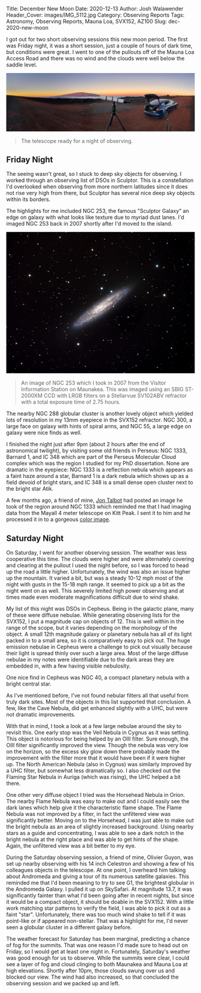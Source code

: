Title: December New Moon
Date: 2020-12-13
Author: Josh Walawender
Header_Cover: images/IMG_5112.jpg
Category: Observing Reports
Tags: Astronomy, Observing Reports, Mauna Loa, SVX152, AZ100
Slug: dec-2020-new-moon

I got out for two short observing sessions this new moon period.  The first was Friday night, it was a short session, just a couple of hours of dark time, but conditions were great.  I went to one of the pullouts off of the Mauna Loa Access Road and there was no wind and the clouds were well below the saddle level.

![The telescope ready for a night of observing.](images/IMG_5111.jpg)
> The telescope ready for a night of observing.

## Friday Night

The seeing wasn't great, so I stuck to deep sky objects for observing.  I worked through an observing list of DSOs in Sculptor.  This is a constellation I'd overlooked when observing from more northern latitudes since it does not rise very high from there, but Sculptor has several nice deep sky objects within its borders.

The highlights for me included NGC 253, the famous "Sculptor Galaxy" an edge on galaxy with what looks like texture due to myriad dust lanes.  I'd imaged NGC 253 back in 2007 shortly after I'd moved to the island.

![An LRGB image of NGC253, the Sculptor Galaxy](images/NGC253_LRGB.jpg)
> An image of NGC 253 which I took in 2007 from the Visitor Information Station on Maunakea.  This was imaged using an SBIG ST-2000XM CCD with LRGB filters on a Stellarvue SV102ABV refractor with a total exposure time of 2.75 hours.

The nearby NGC 288 globular cluster is another lovely object which yielded lots of resolution in my 13mm eyepiece in the SVX152 refractor.  NGC 300, a large face on galaxy with hints of spiral arms, and NGC 55, a large edge on galaxy were nice finds as well.

I finished the night just after 9pm (about 2 hours after the end of astronomical twilight), by visiting some old friends in Perseus: NGC 1333, Barnard 1, and IC 348 which are part of the Perseus Molecular Cloud complex which was the region I studied for my PhD dissertation.  None are dramatic in the eyepiece: NGC 1333 is a reflection nebula which appears as a faint haze around a star, Barnard 1 is a dark nebula which shows up as a field devoid of bright stars, and IC 348 is a small dense open cluster next to the bright star Atik.

A few months ago, a friend of mine, [Jon Talbot](http://www.starscapeimaging.com/index.html) had posted an image he took of the region around NGC 1333 which reminded me that I had imaging data from the Mayall 4 meter telescope on Kitt Peak.  I sent it to him and he processed it in to a gorgeous [color image](http://www.starscapeimaging.com/NGC1333%20KPNO/NGC1333_KPNO.html).


## Saturday Night

On Saturday, I went for another observing session.  The weather was less cooperative this time.  The clouds were higher and were alternately covering and clearing at the pullout I used the night before, so I was forced to head up the road a little higher.  Unfortunately, the wind was also an issue higher up the mountain.  It varied a bit, but was a steady 10-12 mph most of the night with gusts in the 15-18 mph range.  It seemed to pick up a bit as the night went on as well.  This severely limited high power observing and at times made even moderate magnifications difficult due to wind shake.

My list of this night was DSOs in Cepheus.  Being in the galactic plane, many of these were diffuse nebulae.  While generating observing lists for the SVX152, I put a magnitude cap on objects of 12.  This is well within in the range of the scope, but it varies depending on the morphology of the object.  A small 12th magnitude galaxy or planetary nebula has all of its light packed in to a small area, so it is comparatively easy to pick out.  The huge emission nebulae in Cepheus were a challenge to pick out visually because their light is spread thinly over such a large area.  Most of the large diffuse nebulae in my notes were identifiable due to the dark areas they are embedded in, with a few having visible nebulosity.

One nice find in Cepheus was NGC 40, a compact planetary nebula with a bright central star.  

As I've mentioned before, I've not found nebular filters all that useful from truly dark sites.  Most of the objects in this list supported that conclusion.  A few, like the Cave Nebula, did get enhanced slightly with a UHC, but were not dramatic improvements.

With that in mind, I took a look at a few large nebulae around the sky to revisit this.  One early stop was the Veil Nebula in Cygnus as it was setting.  This object is notorious for being helped by an OIII filter.  Sure enough, the OIII filter significantly improved the view.  Though the nebula was very low on the horizon, so the excess sky glow down there probably made the improvement with the filter more that it would have been if it were higher up.  The North American Nebula (also in Cygnus) was similarly improved by a UHC filter, but somewhat less dramatically so.  I also checked out the Flaming Star Nebula in Auriga (which was rising), the UHC helped a bit there.

One other very diffuse object I tried was the Horsehead Nebula in Orion.  The nearby Flame Nebula was easy to make out and I could easily see the dark lanes which help give it the characteristic flame shape.  The Flame Nebula was not improved by a filter, in fact the unfiltered view was significantly better.  Moving on to the Horsehead, I was just able to make out the bright nebula as an area of slightly increased background.  Using nearby stars as a guide and concentrating, I was able to see a dark notch in the bright nebula at the right place and was able to get hints of the shape.  Again, the unfiltered view was a bit better to my eye.

During the Saturday observing session, a friend of mine, Olivier Guyon, was set up nearby observing with his 14 inch Celestron and showing a few of his colleagues objects in the telescope.  At one point, I overheard him talking about Andromeda and giving a tour of its numerous satellite galaxies.  This reminded me that I'd been meaning to try to see G1, the brightest globular in the Andromeda Galaxy.  I pulled it up on SkySafari.  At magnitude 13.7, it was significantly fainter than what I'd been going after in recent nights, but since it would be a compact object, it should be doable in the SVX152.  With a little work matching star patterns to verify the field, I was able to pick it out as a faint "star".  Unfortunately, there was too much wind shake to tell if it was point-like or if appeared non-stellar.  That was a highlight for me, I'd never seen a globular cluster in a different galaxy before.

The weather forecast for Saturday has been marginal, predicting a chance of fog for the summits.  That was one reason I'd made sure to head out on Friday, so I would get at least one night in.  Fortunately, Saturday's weather was good enough for us to observe.  While the summits were clear, I could see a layer of fog and cloud clinging to both Maunakea and Mauna Loa at high elevations.  Shortly after 10pm, those clouds swung over us and blocked our view.  The wind had also increased, so that concluded the observing session and we packed up and left.
